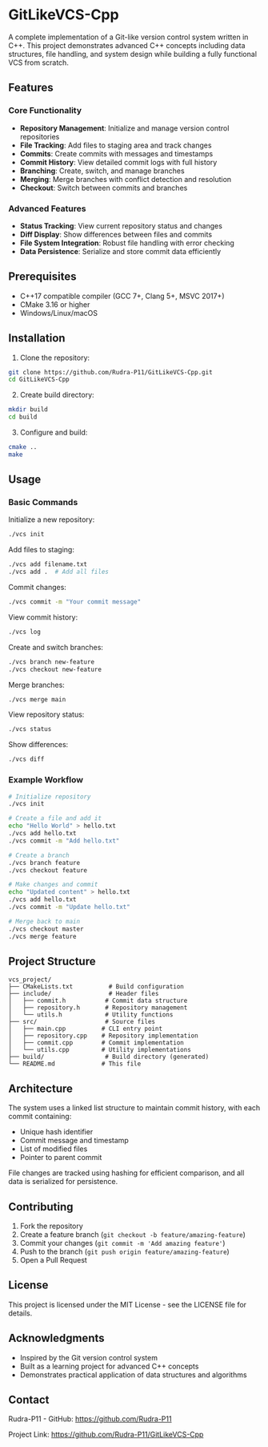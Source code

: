# GitLikeVCS-Cpp

A complete implementation of a Git-like version control system written in C++. This project demonstrates advanced C++ concepts including data structures, file handling, and system design while building a fully functional VCS from scratch.

## Features

### Core Functionality
- **Repository Management**: Initialize and manage version control repositories
- **File Tracking**: Add files to staging area and track changes
- **Commits**: Create commits with messages and timestamps
- **Commit History**: View detailed commit logs with full history
- **Branching**: Create, switch, and manage branches
- **Merging**: Merge branches with conflict detection and resolution
- **Checkout**: Switch between commits and branches

### Advanced Features
- **Status Tracking**: View current repository status and changes
- **Diff Display**: Show differences between files and commits
- **File System Integration**: Robust file handling with error checking
- **Data Persistence**: Serialize and store commit data efficiently

## Prerequisites

- C++17 compatible compiler (GCC 7+, Clang 5+, MSVC 2017+)
- CMake 3.16 or higher
- Windows/Linux/macOS

## Installation

1. Clone the repository:
```bash
git clone https://github.com/Rudra-P11/GitLikeVCS-Cpp.git
cd GitLikeVCS-Cpp
```

2. Create build directory:
```bash
mkdir build
cd build
```

3. Configure and build:
```bash
cmake ..
make
```

## Usage

### Basic Commands

Initialize a new repository:
```bash
./vcs init
```

Add files to staging:
```bash
./vcs add filename.txt
./vcs add .  # Add all files
```

Commit changes:
```bash
./vcs commit -m "Your commit message"
```

View commit history:
```bash
./vcs log
```

Create and switch branches:
```bash
./vcs branch new-feature
./vcs checkout new-feature
```

Merge branches:
```bash
./vcs merge main
```

View repository status:
```bash
./vcs status
```

Show differences:
```bash
./vcs diff
```

### Example Workflow

```bash
# Initialize repository
./vcs init

# Create a file and add it
echo "Hello World" > hello.txt
./vcs add hello.txt
./vcs commit -m "Add hello.txt"

# Create a branch
./vcs branch feature
./vcs checkout feature

# Make changes and commit
echo "Updated content" > hello.txt
./vcs add hello.txt
./vcs commit -m "Update hello.txt"

# Merge back to main
./vcs checkout master
./vcs merge feature
```

## Project Structure

```
vcs_project/
├── CMakeLists.txt          # Build configuration
├── include/                # Header files
│   ├── commit.h           # Commit data structure
│   ├── repository.h       # Repository management
│   └── utils.h            # Utility functions
├── src/                   # Source files
│   ├── main.cpp          # CLI entry point
│   ├── repository.cpp    # Repository implementation
│   ├── commit.cpp        # Commit implementation
│   └── utils.cpp         # Utility implementations
├── build/                 # Build directory (generated)
└── README.md             # This file
```

## Architecture

The system uses a linked list structure to maintain commit history, with each commit containing:
- Unique hash identifier
- Commit message and timestamp
- List of modified files
- Pointer to parent commit

File changes are tracked using hashing for efficient comparison, and all data is serialized for persistence.

## Contributing

1. Fork the repository
2. Create a feature branch (`git checkout -b feature/amazing-feature`)
3. Commit your changes (`git commit -m 'Add amazing feature'`)
4. Push to the branch (`git push origin feature/amazing-feature`)
5. Open a Pull Request

## License

This project is licensed under the MIT License - see the LICENSE file for details.

## Acknowledgments

- Inspired by the Git version control system
- Built as a learning project for advanced C++ concepts
- Demonstrates practical application of data structures and algorithms

## Contact

Rudra-P11 - GitHub: https://github.com/Rudra-P11

Project Link: https://github.com/Rudra-P11/GitLikeVCS-Cpp
